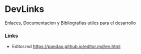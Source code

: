 # DevLinks
Enlaces, Documentacion y Bibliografias utiles para el desarrollo

### Links
- Editor.md https://pandao.github.io/editor.md/en.html
